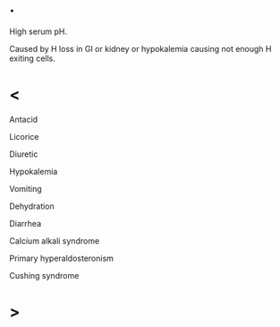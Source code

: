 # .

High serum pH.

Caused by H loss in GI or kidney or hypokalemia causing not enough H exiting cells.

# <

Antacid

Licorice

Diuretic

Hypokalemia

Vomiting

Dehydration

Diarrhea

Calcium alkali syndrome

Primary hyperaldosteronism

Cushing syndrome

# >
